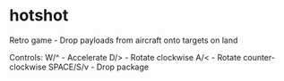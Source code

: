 # hotshot
Retro game - Drop payloads from aircraft onto targets on land

Controls:
  W/^ - Accelerate
  D/> - Rotate clockwise
  A/< - Rotate counter-clockwise
  SPACE/S/v - Drop package
